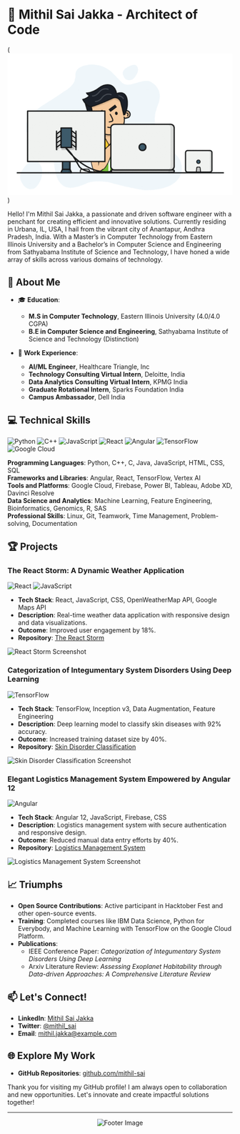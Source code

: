 # 🌟 Mithil Sai Jakka - Architect of Code

(![gif from Mithil](https://github.com/Mithilsai/Mithilsai/blob/master/mithil.gif?raw=true))

Hello! I'm Mithil Sai Jakka, a passionate and driven software engineer with a penchant for creating efficient and innovative solutions. Currently residing in Urbana, IL, USA, I hail from the vibrant city of Anantapur, Andhra Pradesh, India. With a Master’s in Computer Technology from Eastern Illinois University and a Bachelor’s in Computer Science and Engineering from Sathyabama Institute of Science and Technology, I have honed a wide array of skills across various domains of technology.

## 🚀 About Me

- 🎓 **Education**: 
  - **M.S in Computer Technology**, Eastern Illinois University (4.0/4.0 CGPA)
  - **B.E in Computer Science and Engineering**, Sathyabama Institute of Science and Technology (Distinction)

- 💼 **Work Experience**:
  - **AI/ML Engineer**, Healthcare Triangle, Inc
  - **Technology Consulting Virtual Intern**, Deloitte, India
  - **Data Analytics Consulting Virtual Intern**, KPMG India
  - **Graduate Rotational Intern**, Sparks Foundation India
  - **Campus Ambassador**, Dell India

## 💻 Technical Skills

![Python](https://img.shields.io/badge/Python-3776AB?style=for-the-badge&logo=python&logoColor=white)
![C++](https://img.shields.io/badge/C++-00599C?style=for-the-badge&logo=cplusplus&logoColor=white)
![JavaScript](https://img.shields.io/badge/JavaScript-F7DF1E?style=for-the-badge&logo=javascript&logoColor=black)
![React](https://img.shields.io/badge/React-20232A?style=for-the-badge&logo=react&logoColor=61DAFB)
![Angular](https://img.shields.io/badge/Angular-DD0031?style=for-the-badge&logo=angular&logoColor=white)
![TensorFlow](https://img.shields.io/badge/TensorFlow-FF6F00?style=for-the-badge&logo=tensorflow&logoColor=white)
![Google Cloud](https://img.shields.io/badge/Google_Cloud-4285F4?style=for-the-badge&logo=google-cloud&logoColor=white)

**Programming Languages**: Python, C++, C, Java, JavaScript, HTML, CSS, SQL  
**Frameworks and Libraries**: Angular, React, TensorFlow, Vertex AI  
**Tools and Platforms**: Google Cloud, Firebase, Power BI, Tableau, Adobe XD, Davinci Resolve  
**Data Science and Analytics**: Machine Learning, Feature Engineering, Bioinformatics, Genomics, R, SAS  
**Professional Skills**: Linux, Git, Teamwork, Time Management, Problem-solving, Documentation

## 🏆 Projects

### The React Storm: A Dynamic Weather Application
![React](https://img.shields.io/badge/React-20232A?style=for-the-badge&logo=react&logoColor=61DAFB) ![JavaScript](https://img.shields.io/badge/JavaScript-F7DF1E?style=for-the-badge&logo=javascript&logoColor=black)
- **Tech Stack**: React, JavaScript, CSS, OpenWeatherMap API, Google Maps API
- **Description**: Real-time weather data application with responsive design and data visualizations.
- **Outcome**: Improved user engagement by 18%.
- **Repository**: [The React Storm](https://github.com/yourusername/react-storm)

![React Storm Screenshot](https://your-screenshot-link.com/react-storm.png)

### Categorization of Integumentary System Disorders Using Deep Learning
![TensorFlow](https://img.shields.io/badge/TensorFlow-FF6F00?style=for-the-badge&logo=tensorflow&logoColor=white)
- **Tech Stack**: TensorFlow, Inception v3, Data Augmentation, Feature Engineering
- **Description**: Deep learning model to classify skin diseases with 92% accuracy.
- **Outcome**: Increased training dataset size by 40%.
- **Repository**: [Skin Disorder Classification](https://github.com/yourusername/skin-disorder-classification)

![Skin Disorder Classification Screenshot](https://your-screenshot-link.com/skin-disorder-classification.png)

### Elegant Logistics Management System Empowered by Angular 12
![Angular](https://img.shields.io/badge/Angular-DD0031?style=for-the-badge&logo=angular&logoColor=white)
- **Tech Stack**: Angular 12, JavaScript, Firebase, CSS
- **Description**: Logistics management system with secure authentication and responsive design.
- **Outcome**: Reduced manual data entry efforts by 40%.
- **Repository**: [Logistics Management System](https://github.com/yourusername/logistics-management-system)

![Logistics Management System Screenshot](https://your-screenshot-link.com/logistics-management-system.png)

## 📈 Triumphs

- **Open Source Contributions**: Active participant in Hacktober Fest and other open-source events.
- **Training**: Completed courses like IBM Data Science, Python for Everybody, and Machine Learning with TensorFlow on the Google Cloud Platform.
- **Publications**:
  - IEEE Conference Paper: *Categorization of Integumentary System Disorders Using Deep Learning*
  - Arxiv Literature Review: *Assessing Exoplanet Habitability through Data-driven Approaches: A Comprehensive Literature Review*

## 📫 Let's Connect!

- **LinkedIn**: [Mithil Sai Jakka](https://linkedin.com/in/yourprofile)
- **Twitter**: [@mithil_sai](https://twitter.com/yourprofile)
- **Email**: mithil.jakka@example.com

## 🌐 Explore My Work

- **GitHub Repositories**: [github.com/mithil-sai](https://github.com/yourprofile)

Thank you for visiting my GitHub profile! I am always open to collaboration and new opportunities. Let's innovate and create impactful solutions together!

---

<p align="center">
  <img src="https://your-profile-banner-link.com/footer.png" alt="Footer Image" width="600px">
</p>
